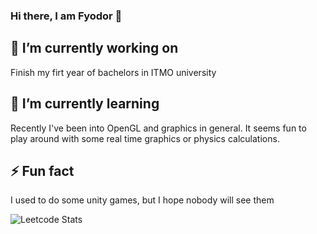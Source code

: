 ### Hi there, I am Fyodor 👋

<!--
**FedosCucumber/FedosCucumber** is a ✨ _special_ ✨ repository because its `README.md` (this file) appears on your GitHub profile.

Here are some ideas to get you started:
-->
## 🔭 I’m currently working on 
Finish my firt year of bachelors in ITMO university
## 🌱 I’m currently learning
Recently I've been into OpenGL and graphics in general. It seems fun to play around with some real time graphics or physics calculations.
## ⚡ Fun fact
I used to do some unity games, but I hope nobody will see them


![Leetcode Stats](https://leetcode.card.workers.dev/?username=FedosCucumber)
